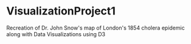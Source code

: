 # VisualizationProject1
Recreation of Dr. John Snow's map of London's 1854 cholera epidemic along with Data Visualizations using D3
